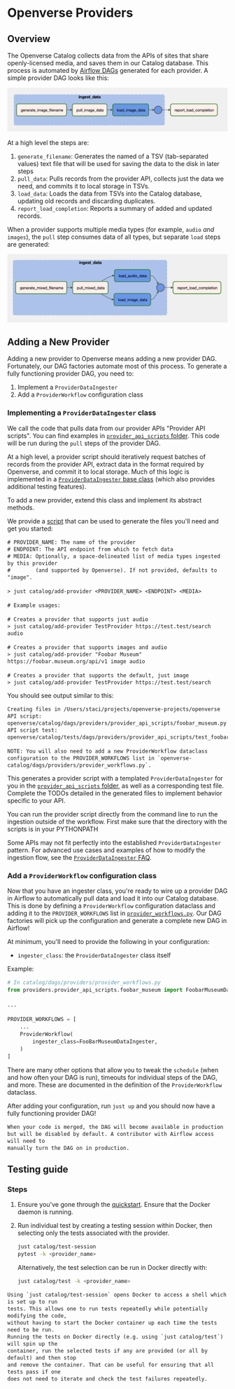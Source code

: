 # Openverse Providers

## Overview

The Openverse Catalog collects data from the APIs of sites that share
openly-licensed media, and saves them in our Catalog database. This process is
automated by
[Airflow DAGs](https://airflow.apache.org/docs/apache-airflow/stable/concepts/dags.html)
generated for each provider. A simple provider DAG looks like this:

![Example DAG](/_static/simple_dag.png)

At a high level the steps are:

1. `generate_filename`: Generates the named of a TSV (tab-separated values) text
   file that will be used for saving the data to the disk in later steps
2. `pull_data`: Pulls records from the provider API, collects just the data we
   need, and commits it to local storage in TSVs.
3. `load_data`: Loads the data from TSVs into the Catalog database, updating old
   records and discarding duplicates.
4. `report_load_completion`: Reports a summary of added and updated records.

When a provider supports multiple media types (for example, `audio` _and_
`images`), the `pull` step consumes data of all types, but separate `load` steps
are generated:

![Example Multi-Media DAG](/_static/multi_media_dag.png)

## Adding a New Provider

Adding a new provider to Openverse means adding a new provider DAG. Fortunately,
our DAG factories automate most of this process. To generate a fully functioning
provider DAG, you need to:

1. Implement a `ProviderDataIngester`
2. Add a `ProviderWorkflow` configuration class

### Implementing a `ProviderDataIngester` class

We call the code that pulls data from our provider APIs "Provider API scripts".
You can find examples in
[`provider_api_scripts` folder](https://github.com/WordPress/openverse/tree/main/catalog/dags/providers/provider_api_scripts).
This code will be run during the `pull` steps of the provider DAG.

At a high level, a provider script should iteratively request batches of records
from the provider API, extract data in the format required by Openverse, and
commit it to local storage. Much of this logic is implemented in a
[`ProviderDataIngester` base class](https://github.com/WordPress/openverse/blob/main/catalog/dags/providers/provider_api_scripts/provider_data_ingester.py)
(which also provides additional testing features).

<!-- TODO: link to documentation for testing features like ingestion_limit, skip_ingestion_errors etc-->

To add a new provider, extend this class and implement its abstract methods.

We provide a
[script](https://github.com/WordPress/openverse/blob/main/catalog/templates/create_provider_ingester.py)
that can be used to generate the files you'll need and get you started:

```
# PROVIDER_NAME: The name of the provider
# ENDPOINT: The API endpoint from which to fetch data
# MEDIA: Optionally, a space-delineated list of media types ingested by this provider
#        (and supported by Openverse). If not provided, defaults to "image".

> just catalog/add-provider <PROVIDER_NAME> <ENDPOINT> <MEDIA>

# Example usages:

# Creates a provider that supports just audio
> just catalog/add-provider TestProvider https://test.test/search audio

# Creates a provider that supports images and audio
> just catalog/add-provider "Foobar Museum" https://foobar.museum.org/api/v1 image audio

# Creates a provider that supports the default, just image
> just catalog/add-provider TestProvider https://test.test/search
```

You should see output similar to this:

<!-- Ignore "NOTE" in the codeblock below. It is verbatim output from a script so should not be changed. -->
<!-- vale proselint.Annotations = NO -->

```
Creating files in /Users/staci/projects/openverse-projects/openverse
API script:        openverse/catalog/dags/providers/provider_api_scripts/foobar_museum.py
API script test:   openverse/catalog/tests/dags/providers/provider_api_scripts/test_foobar_museum.py

NOTE: You will also need to add a new ProviderWorkflow dataclass configuration to the PROVIDER_WORKFLOWS list in `openverse-catalog/dags/providers/provider_workflows.py`.
```

<!-- vale proselint.Annotations = YES -->

This generates a provider script with a templated `ProviderDataIngester` for you
in the
[`provider_api_scripts` folder](https://github.com/WordPress/openverse/tree/main/catalog/dags/providers/provider_api_scripts),
as well as a corresponding test file. Complete the TODOs detailed in the
generated files to implement behavior specific to your API.

You can run the provider script directly from the command line to run the
ingestion outside of the workflow. First make sure that the directory with the
scripts is in your PYTHONPATH

Some APIs may not fit perfectly into the established `ProviderDataIngester`
pattern. For advanced use cases and examples of how to modify the ingestion
flow, see the
[`ProviderDataIngester` FAQ](https://github.com/WordPress/openverse/blob/main/catalog/docs/provider_data_ingester_faq.md).

### Add a `ProviderWorkflow` configuration class

Now that you have an ingester class, you're ready to wire up a provider DAG in
Airflow to automatically pull data and load it into our Catalog database. This
is done by defining a `ProviderWorkflow` configuration dataclass and adding it
to the `PROVIDER_WORKFLOWS` list in
[`provider_workflows.py`](https://github.com/WordPress/openverse/blob/main/catalog/dags/providers/provider_workflows.py).
Our DAG factories will pick up the configuration and generate a complete new DAG
in Airflow!

At minimum, you'll need to provide the following in your configuration:

- `ingester_class`: the `ProviderDataIngester` class itself

Example:

```python
# In catalog/dags/providers/provider_workflows.py
from providers.provider_api_scripts.foobar_museum import FoobarMuseumDataIngester

...

PROVIDER_WORKFLOWS = [
    ...
    ProviderWorkflow(
        ingester_class=FooBarMuseumDataIngester,
    )
]
```

There are many other options that allow you to tweak the `schedule` (when and
how often your DAG is run), timeouts for individual steps of the DAG, and more.
These are documented in the definition of the `ProviderWorkflow` dataclass.

<!--TODO: add docs for other options.-->

After adding your configuration, run `just up` and you should now have a fully
functioning provider DAG!

<!--TODO: add and link to docs for how to run provider DAGs locally, preferably with images.-->

```{note}
When your code is merged, the DAG will become available in production
but will be disabled by default. A contributor with Airflow access will need to
manually turn the DAG on in production.
```

## Testing guide

### Steps

1. Ensure you've gone through the [quickstart](/catalog/guides/quickstart.md).
   Ensure that the Docker daemon is running.

2. Run individual test by creating a testing session within Docker, then
   selecting only the tests associated with the provider.

   ```bash
   just catalog/test-session
   pytest -k <provider_name>
   ```

   Alternatively, the test selection can be run in Docker directly with:

   ```bash
   just catalog/test -k <provider_name>
   ```

```{note}
Using `just catalog/test-session` opens Docker to access a shell which is set up to run
tests. This allows one to run tests repeatedly while potentially modifying the code,
without having to start the Docker container up each time the tests need to be run.
Running the tests on Docker directly (e.g. using `just catalog/test`) will spin up the
container, run the selected tests if any are provided (or all by default) and then stop
and remove the container. That can be useful for ensuring that all tests pass if one
does not need to iterate and check the test failures repeatedly.
```
